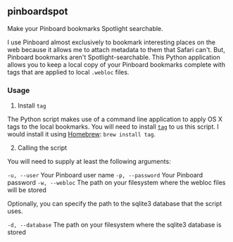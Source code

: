 ## pinboardspot ##

Make your Pinboard bookmarks Spotlight searchable.

I use Pinboard almost exclusively to bookmark interesting places on the web because it allows me to attach metadata to them that Safari can't. But, Pinboard bookmarks aren't Spotlight-searchable. This Python application allows you to keep a local copy of your Pinboard bookmarks complete with tags that are applied to local `.webloc` files.

### Usage ###

1. Install `tag`

The Python script makes use of a command line application to apply OS X tags to the local bookmarks. You will need to install [`tag`](https://github.com/jdberry/tag) to us this script. I would install it using [Homebrew](http://brew.sh): `brew install tag`.

2. Calling the script

You will need to supply at least the following arguments:

`-u, --user`		Your Pinboard user name
`-p, --password`	Your Pinboard password
`-w, --webloc`		The path on your filesystem where the webloc files will be stored

Optionally, you can specify the path to the sqlite3 database that the script uses.

`-d, --database`	The path on your filesystem where the sqlite3 database is stored


